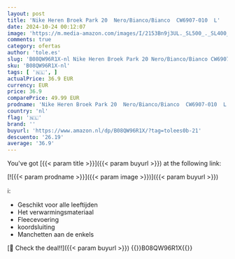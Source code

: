 ```yaml
---
layout: post
title: 'Nike Heren Broek Park 20  Nero/Bianco/Bianco  CW6907-010  L'
date: 2024-10-24 00:12:07
image: 'https://m.media-amazon.com/images/I/2153Bn9j3UL._SL500_._SL400_.jpg'
comments: true
category: ofertas
author: 'tole.es'
slug: 'B08QW96R1X-nl Nike Heren Broek Park 20 Nero/Bianco/Bianco CW6907-010 L'
sku: 'B08QW96R1X-nl'
tags: [ '🇳🇱', ]
actualPrice: 36.9 EUR
currency: EUR
price: 36.9
comparePrice: 49.99 EUR
prodname: 'Nike Heren Broek Park 20  Nero/Bianco/Bianco  CW6907-010  L'
country: 'nl'
flag: '🇳🇱'
brand: ''
buyurl: 'https://www.amazon.nl/dp/B08QW96R1X/?tag=tolees0b-21'
descuento: '26.19'
average: '36.9'
---
```


You've got [{{< param title >}}]({{< param buyurl >}}) at the following link:

[![{{< param prodname >}}]({{< param image >}})]({{< param buyurl >}})

ℹ️:

- Geschikt voor alle leeftijden
- Het verwarmingsmateriaal
- Fleecevoering
- koordsluiting
- Manchetten aan de enkels

[🛒 Check the deal!!]({{< param buyurl >}})
{{<world>}}B08QW96R1X{{</world>}}
